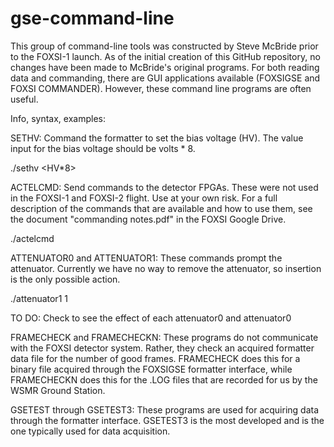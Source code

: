 # gse-command-line

This group of command-line tools was constructed by Steve McBride prior to the FOXSI-1 launch.  As of the initial creation of this GitHub repository, no changes have been made to McBride's original programs.  For both reading data and commanding, there are GUI applications available (FOXSIGSE and FOXSI COMMANDER).  However, these command line programs are often useful.

Info, syntax, examples:

SETHV:  Command the formatter to set the bias voltage (HV).  The value input for the bias voltage should be volts * 8.

./sethv <devicename> <HV*8>
  
ACTELCMD:  Send commands to the detector FPGAs.  These were not used in the FOXSI-1 and FOXSI-2 flight.  Use at your own risk.  For a full description of the commands that are available and how to use them, see the document "commanding notes.pdf" in the FOXSI Google Drive.

./actelcmd <devicename> <detector> <command>
  
ATTENUATOR0 and ATTENUATOR1:  These commands prompt the attenuator.  Currently we have no way to remove the attenuator, so insertion is the only possible action.

./attenuator1 <devicename> 1

  TO DO: Check to see the effect of each attenuator0 and attenuator0

FRAMECHECK and FRAMECHECKN:  These programs do not communicate with the FOXSI detector system.  Rather, they check an acquired formatter data file for the number of good frames.  FRAMECHECK does this for a binary file acquired through the FOXSIGSE formatter interface, while FRAMECHECKN does this for the .LOG files that are recorded for us by the WSMR Ground Station.

GSETEST through GSETEST3:  These programs are used for acquiring data through the formatter interface.  GSETEST3 is the most developed and is the one typically used for data acquisition.
